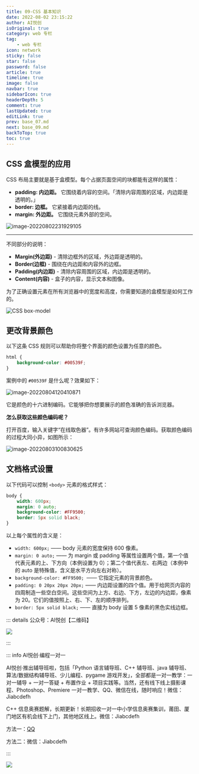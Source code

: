 ```yaml
---
title: 09-CSS 基本知识
date: 2022-08-02 23:15:22
author: AI悦创
isOriginal: true
category: web 专栏
tag:
    - web 专栏
icon: network
sticky: false
star: false
password: false
article: true
timeline: true
image: false
navbar: true
sidebarIcon: true
headerDepth: 5
comment: true
lastUpdated: true
editLink: true
prev: base_07.md
next: base_09.md
backToTop: true
toc: true
---
```


## CSS 盒模型的应用

CSS 布局主要就是基于盒模型。每个占据页面空间的块都能有这样的属性：

- **padding: 内边距。** 它围绕着内容的空间。「清除内容周围的区域，内边距是透明的。」
- **border: 边框。** 它紧接着内边距的线。
- **margin: 外边距。** 它围绕元素外部的空间。

![image-20220802231929105](./base_08.assets/image-20220802231929105.png)

---

不同部分的说明：

- **Margin(外边距)** - 清除边框外的区域，外边距是透明的。
- **Border(边框)** - 围绕在内边距和内容外的边框。
- **Padding(内边距)** - 清除内容周围的区域，内边距是透明的。
- **Content(内容)** - 盒子的内容，显示文本和图像。

为了正确设置元素在所有浏览器中的宽度和高度，你需要知道的盒模型是如何工作的。

![CSS box-model](./base_08.assets/box-model.gif)

## 更改背景颜色

以下这条 CSS 规则可以帮助你将整个界面的颜色设置为任意的颜色。

```css
html {
    background-color: #00539F;
}
```

案例中的 `#00539F` 是什么呢？效果如下：

![image-20220804120410871](./base_08.assets/image-20220804120410871.png)

它是颜色的十六进制编码。它能够把你想要展示的颜色准确的告诉浏览器。

**怎么获取这些颜色编码呢？**

打开百度，输入关键字“在线取色器”。有许多网站可查询颜色编码。获取颜色编码的过程大同小异，如图所示：

![image-20220803100830625](./base_08.assets/image-20220803100830625.png)

## 文档格式设置

以下代码可以控制 `<body>` 元素的格式样式：

```css
body {
    width: 600px;
	margin: 0 auto;
	background-color: #FF9500;
    border: 5px solid black;
}
```

以上每个属性的含义是：

- `width: 600px;`  —— body 元素的宽度保持 600 像素。
- `margin: 0 auto;`  —— 为 margin 或 padding 等属性设置两个值，第一个值代表元素的上、下方向（本例设置为 0）；第二个值代表左、右两边（本例中的 auto 是特殊值，含义是水平方向左右对称）。
- `background-color: #FF9500; `—— 它指定元素的背景颜色。
- `padding: 0 20px 20px 20px;` —— 内边距设置的四个值。用于给网页内容的四周制造一些空白空间。这些空间为上方、右边、下方，左边的内边距，像素为 20。它们的值按照上、右、下、左的顺序排列。
- `border: 5px solid black;`  —— 直接为 body 设置 5 像素的黑色实线边框。

















::: details 公众号：AI悦创【二维码】

![](/gzh.jpg)

:::

::: info AI悦创·编程一对一

AI悦创·推出辅导班啦，包括「Python 语言辅导班、C++ 辅导班、java 辅导班、算法/数据结构辅导班、少儿编程、pygame 游戏开发」，全部都是一对一教学：一对一辅导 + 一对一答疑 + 布置作业 + 项目实践等。当然，还有线下线上摄影课程、Photoshop、Premiere 一对一教学、QQ、微信在线，随时响应！微信：Jiabcdefh

C++ 信息奥赛题解，长期更新！长期招收一对一中小学信息奥赛集训，莆田、厦门地区有机会线下上门，其他地区线上。微信：Jiabcdefh

方法一：[QQ](http://wpa.qq.com/msgrd?v=3&uin=1432803776&site=qq&menu=yes)

方法二：微信：Jiabcdefh

:::

![](/zsxq.jpg)









